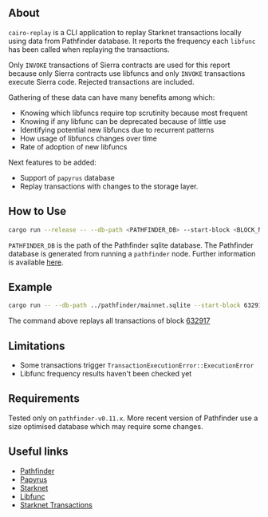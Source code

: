 ## About

`cairo-replay` is a CLI application to replay Starknet transactions locally using
data from Pathfinder database. It reports the frequency each `libfunc` has been
called when replaying the transactions.

Only `INVOKE` transactions of Sierra contracts are used for this report because
only Sierra contracts use libfuncs and only `INVOKE` transactions execute Sierra
code. Rejected transactions are included.

Gathering of these data can have many benefits among which:

- Knowing which libfuncs require top scrutinity because most frequent
- Knowing if any libfunc can be deprecated because of little use
- Identifying potential new libfuncs due to recurrent patterns
- How usage of libfuncs changes over time
- Rate of adoption of new libfuncs

Next features to be added:

- Support of `papyrus` database
- Replay transactions with changes to the storage layer.

## How to Use

```bash
cargo run --release -- --db-path <PATHFINDER_DB> --start-block <BLOCK_NUM> --end-block <BLOCK_NUM>
```

`PATHFINDER_DB` is the path of the Pathfinder sqlite database. The Pathfinder
database is generated from running a `pathfinder` node. Further information is
available
[here](https://github.com/eqlabs/pathfinder/tree/v0.11.6?tab=readme-ov-file#database-snapshots).

## Example

```bash
cargo run -- --db-path ../pathfinder/mainnet.sqlite --start-block 632917 --end-block 632917
```

The command above replays all transactions of block [632917](https://starkscan.co/block/632917#transactions)

## Limitations

- Some transactions trigger `TransactionExecutionError::ExecutionError`
- Libfunc frequency results haven't been checked yet

## Requirements

Tested only on `pathfinder-v0.11.x`. More recent version of Pathfinder use a
size optimised database which may require some changes.

## Useful links

- [Pathfinder](https://github.com/eqlabs/pathfinder)
- [Papyrus](https://github.com/starkware-libs/papyrus)
- [Starknet](https://docs.starknet.io/documentation/)
- [Libfunc](https://github.com/lambdaclass/cairo_native?tab=readme-ov-file#implemented-library-functions)
- [Starknet Transactions](https://docs.starknet.io/documentation/architecture_and_concepts/Network_Architecture/transactions/)

